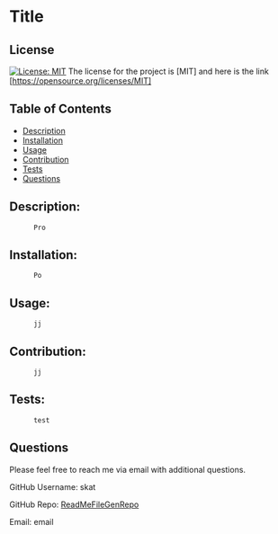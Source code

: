# Title

        
## License
[![License: MIT](https://img.shields.io/badge/License-MIT-yellow.svg)](https://opensource.org/licenses/MIT)
 The license for the project is [MIT] and here is the link [https://opensource.org/licenses/MIT]

## Table of Contents
- [Description](#description)
- [Installation](#installation)
- [Usage](#usage)
- [Contribution](#contribution)
- [Tests](#tests)
- [Questions](#questions)

## Description:
          
          Pro

## Installation:
          Po

## Usage:
          jj

## Contribution:

          jj

## Tests:
          test

## Questions

Please feel free to reach me via email with additional questions. 

GitHub Username: skat

GitHub Repo: [ReadMeFileGenRepo](https://github.com/shukikat/README-File-Generator)

Email: email
          
          

